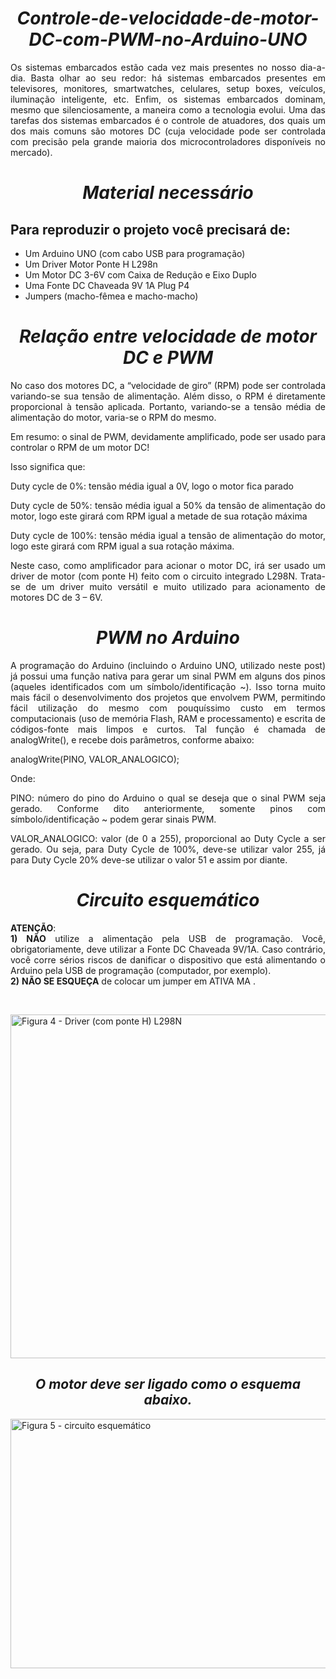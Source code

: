 <h1 style="text-align: center;"><em>Controle-de-velocidade-de-motor-DC-com-PWM-no-Arduino-UNO</em></h1>
<p style="text-align: justify;">Os sistemas embarcados est&atilde;o cada vez mais presentes no nosso dia-a-dia. Basta olhar ao seu redor: h&aacute; sistemas embarcados presentes em televisores, monitores, smartwatches, celulares, setup boxes, ve&iacute;culos, ilumina&ccedil;&atilde;o inteligente, etc. Enfim, os sistemas embarcados dominam, mesmo que silenciosamente, a maneira como a tecnologia evolui. Uma das tarefas dos sistemas embarcados &eacute; o controle de atuadores, dos quais um dos mais comuns s&atilde;o motores DC (cuja velocidade pode ser controlada com precis&atilde;o pela grande maioria dos microcontroladores dispon&iacute;veis no mercado).</p>
<h1 style="text-align: center;"><a id="user-content-material-necess&aacute;rio" class="anchor" href="https://github.com/LarianeGo/Controle-de-velocidade-de-motor-DC-com-PWM-no-Arduino-UNO/blob/master/README.md#material-necess%C3%A1rio" aria-hidden="true"></a><em>Material necess&aacute;rio</em></h1>
<h2>Para reproduzir o projeto voc&ecirc; precisar&aacute; de:</h2>
<ul>
<li>Um Arduino UNO (com cabo USB para programa&ccedil;&atilde;o)</li>
<li>Um Driver Motor Ponte H L298n</li>
<li>Um Motor DC 3-6V com Caixa de Redu&ccedil;&atilde;o e Eixo Duplo</li>
<li>Uma Fonte DC Chaveada 9V 1A Plug P4</li>
<li>Jumpers (macho-f&ecirc;mea e macho-macho)</li>
</ul>
<h1 style="text-align: center;"><a id="user-content-rela&ccedil;&atilde;o-entre-velocidade-de-motor-dc-e-pwm" class="anchor" href="https://github.com/LarianeGo/Controle-de-velocidade-de-motor-DC-com-PWM-no-Arduino-UNO/blob/master/README.md#rela%C3%A7%C3%A3o-entre-velocidade-de-motor-dc-e-pwm" aria-hidden="true"></a><em>Rela&ccedil;&atilde;o entre velocidade de motor DC e PWM</em></h1>
<p style="text-align: justify;">No caso dos motores DC, a &ldquo;velocidade de giro&rdquo; (RPM) pode ser controlada variando-se sua tens&atilde;o de alimenta&ccedil;&atilde;o. Al&eacute;m disso, o RPM &eacute; diretamente proporcional &agrave; tens&atilde;o aplicada. Portanto, variando-se a tens&atilde;o m&eacute;dia de alimenta&ccedil;&atilde;o do motor, varia-se o RPM do mesmo.</p>
<p style="text-align: justify;">Em resumo: o sinal de PWM, devidamente amplificado, pode ser usado para controlar o RPM de um motor DC!</p>
<p style="text-align: justify;">Isso significa que:</p>
<p style="text-align: justify;">Duty cycle de 0%: tens&atilde;o m&eacute;dia igual a 0V, logo o motor fica parado</p>
<p style="text-align: justify;">Duty cycle de 50%: tens&atilde;o m&eacute;dia igual a 50% da tens&atilde;o de alimenta&ccedil;&atilde;o do motor, logo este girar&aacute; com RPM igual a metade de sua rota&ccedil;&atilde;o m&aacute;xima</p>
<p style="text-align: justify;">Duty cycle de 100%: tens&atilde;o m&eacute;dia igual a tens&atilde;o de alimenta&ccedil;&atilde;o do motor, logo este girar&aacute; com RPM igual a sua rota&ccedil;&atilde;o m&aacute;xima.</p>
<p style="text-align: justify;">Neste caso, como amplificador para acionar o motor DC, ir&aacute; ser usado um driver de motor (com ponte H) feito com o circuito integrado L298N. Trata-se de um driver muito vers&aacute;til e muito utilizado para acionamento de motores DC de 3 &ndash; 6V.</p>
<h1 style="text-align: center;"><a id="user-content-pwm-no-arduino" class="anchor" href="https://github.com/LarianeGo/Controle-de-velocidade-de-motor-DC-com-PWM-no-Arduino-UNO/blob/master/README.md#pwm-no-arduino" aria-hidden="true"></a><em>PWM no Arduino</em></h1>
<p style="text-align: justify;">A programa&ccedil;&atilde;o do Arduino (incluindo o Arduino UNO, utilizado neste post) j&aacute; possui uma fun&ccedil;&atilde;o nativa para gerar um sinal PWM em alguns dos pinos (aqueles identificados com um s&iacute;mbolo/identifica&ccedil;&atilde;o ~). Isso torna muito mais f&aacute;cil o desenvolvimento dos projetos que envolvem PWM, permitindo f&aacute;cil utiliza&ccedil;&atilde;o do mesmo com pouqu&iacute;ssimo custo em termos computacionais (uso de mem&oacute;ria Flash, RAM e processamento) e escrita de c&oacute;digos-fonte mais limpos e curtos. Tal fun&ccedil;&atilde;o &eacute; chamada de analogWrite(), e recebe dois par&acirc;metros, conforme abaixo:</p>
<p style="text-align: justify;">analogWrite(PINO, VALOR_ANALOGICO);</p>
<p style="text-align: justify;">Onde:</p>
<p style="text-align: justify;">PINO: n&uacute;mero do pino do Arduino o qual se deseja que o sinal PWM seja gerado. Conforme dito anteriormente, somente pinos com s&iacute;mbolo/identifica&ccedil;&atilde;o ~ podem gerar sinais PWM.</p>
<p style="text-align: justify;">VALOR_ANALOGICO: valor (de 0 a 255), proporcional ao Duty Cycle a ser gerado. Ou seja, para Duty Cycle de 100%, deve-se utilizar valor 255, j&aacute; para Duty Cycle 20% deve-se utilizar o valor 51 e assim por diante.</p>
<h1 style="text-align: center;"><a id="user-content-circuito-esquem&aacute;tico" class="anchor" href="https://github.com/LarianeGo/Controle-de-velocidade-de-motor-DC-com-PWM-no-Arduino-UNO/blob/master/README.md#circuito-esquem%C3%A1tico" aria-hidden="true"></a><em><strong>Circuito esquem&aacute;tico</strong></em></h1>
<p style="text-align: justify;"><strong>ATEN&Ccedil;&Atilde;O</strong>:<br /><strong>1) N&Atilde;O</strong>&nbsp;utilize a alimenta&ccedil;&atilde;o pela USB de programa&ccedil;&atilde;o. Voc&ecirc;, obrigatoriamente, deve utilizar a Fonte DC Chaveada 9V/1A. Caso contr&aacute;rio, voc&ecirc; corre s&eacute;rios riscos de danificar o dispositivo que est&aacute; alimentando o Arduino pela USB de programa&ccedil;&atilde;o (computador, por exemplo).<br /><strong>2)</strong>&nbsp;<strong>N&Atilde;O SE ESQUE&Ccedil;A</strong>&nbsp;de colocar um jumper em ATIVA MA .</p>
<p>&nbsp;</p>
<p><a href="https://camo.githubusercontent.com/bdbbe2993b4768f510f0ea3385818552974768d8/68747470733a2f2f75706c6f6164732e66696c697065666c6f702e636f6d2f323031382f31322f506f6e74655f485f4c3239386e33312e6a7067" target="_blank" rel="noopener noreferrer"><img src="https://camo.githubusercontent.com/bdbbe2993b4768f510f0ea3385818552974768d8/68747470733a2f2f75706c6f6164732e66696c697065666c6f702e636f6d2f323031382f31322f506f6e74655f485f4c3239386e33312e6a7067" alt="Figura 4 - Driver (com ponte H) L298N" width="550" height="550" data-canonical-src="https://uploads.filipeflop.com/2018/12/Ponte_H_L298n31.jpg" /></a></p>
<h2 style="text-align: center;"><a id="user-content-o-motor-deve-ser-ligado-como-o-esquema-abaixo" class="anchor" href="https://github.com/LarianeGo/Controle-de-velocidade-de-motor-DC-com-PWM-no-Arduino-UNO/blob/master/README.md#o-motor-deve-ser-ligado-como-o-esquema-abaixo" aria-hidden="true"></a><em>O motor deve ser ligado como o esquema abaixo.</em></h2>
<p><a href="https://camo.githubusercontent.com/20ec1bcf34968f2fbc46681775995a6c2b3fad9d/68747470733a2f2f75706c6f6164732e66696c697065666c6f702e636f6d2f323031382f31322f6d6f746f725f70776d5f61726475696e6f5f756e6f5f4a5045472e6a7067" target="_blank" rel="noopener noreferrer"><img src="https://camo.githubusercontent.com/20ec1bcf34968f2fbc46681775995a6c2b3fad9d/68747470733a2f2f75706c6f6164732e66696c697065666c6f702e636f6d2f323031382f31322f6d6f746f725f70776d5f61726475696e6f5f756e6f5f4a5045472e6a7067" alt="Figura 5 - circuito esquem&aacute;tico" width="599" height="399" data-canonical-src="https://uploads.filipeflop.com/2018/12/motor_pwm_arduino_uno_JPEG.jpg" /></a></p>
